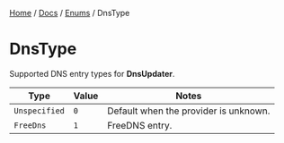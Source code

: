 [Home](/README.md) / [Docs](/docs/README.md) / [Enums](/docs/enums/README.md) / DnsType

# DnsType
Supported DNS entry types for **DnsUpdater**.

| Type | Value | Notes |
| --- | --- | --- |
| `Unspecified` | `0` | Default when the provider is unknown. |
| `FreeDns` | `1` | FreeDNS entry. |
